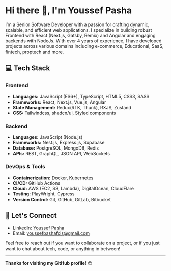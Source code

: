 # Hi there 👋, I'm Youssef Pasha

I’m a Senior Software Developer with a passion for crafting dynamic, scalable, and efficient web applications. I specialize in building robust Frontend with React (Next.js, Gatsby, Remix) and Angular and engaging backends with NodeJs. With over 4 years of experience, I have developed projects across various domains including e-commerce, Educational, SaaS, fintech, proptech and more.

## 💻 Tech Stack

### Frontend
- **Languages:** JavaScript (ES6+), TypeScript, HTML5, CSS3, SASS
- **Frameworks:** React, Next.js, Vue.js, Angular
- **State Management:** Redux(RTK, Thunk), RXJS, Zustand
- **CSS:** Tailwindcss, shadcn/ui, Styled components

### Backend
- **Languages:** JavaScript (Node.js)
- **Frameworks:** Nest.js, Express.js, Supabase
- **Database:** PostgreSQL, MongoDB, Redis
- **APIs:** REST, GraphQL, JSON API, WebSockets

### DevOps & Tools
- **Containerization:** Docker, Kubernetes
- **CI/CD:** GitHub Actions
- **Cloud:** AWS (EC2, S3, Lambda), DigitalOcean, CloudFlare
- **Testing:** PlayWright, Cypress
- **Version Control:** Git, GitHub, GitLab, Bitbucket

## 🤝 Let's Connect

- LinkedIn: [Youssef Pasha](https://www.linkedin.com/in/youssefpasha)
- Email: [youssefbashafcis@gmail.com](mailto:youssefbashafcis@gmail.com)

Feel free to reach out if you want to collaborate on a project, or if you just want to chat about tech, code, or anything in between!

---

**Thanks for visiting my GitHub profile!** 😊
